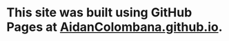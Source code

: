 # This site was built using GitHub Pages at [AidanColombana.github.io](https://aidancolombana.github.io/).
